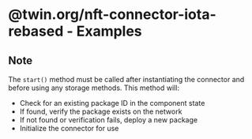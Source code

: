 # @twin.org/nft-connector-iota-rebased - Examples

## Note

The `start()` method must be called after instantiating the connector and before using any storage methods. This method will:

- Check for an existing package ID in the component state
- If found, verify the package exists on the network
- If not found or verification fails, deploy a new package
- Initialize the connector for use
